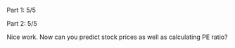 Part 1:  5/5

Part 2:  5/5

Nice work. Now can you predict stock prices as well as calculating PE ratio?
